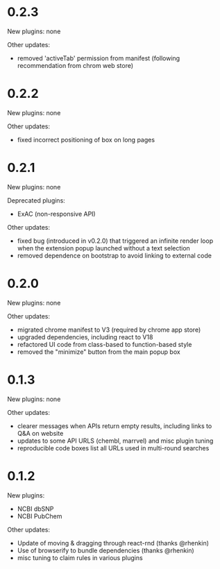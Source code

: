 # 0.2.3

New plugins: none

Other updates:

- removed 'activeTab' permission from manifest (following recommendation from chrom web store)


# 0.2.2

New plugins: none

Other updates:

- fixed incorrect positioning of box on long pages


# 0.2.1

New plugins: none

Deprecated plugins:

- ExAC (non-responsive API)

Other updates:

- fixed bug (introduced in v0.2.0) that triggered an infinite render loop when the extension popup launched without a text selection
- removed dependence on bootstrap to avoid linking to external code


# 0.2.0

New plugins: none

Other updates:

 - migrated chrome manifest to V3 (required by chrome app store)
 - upgraded dependencies, including react to V18
 - refactored UI code from class-based to function-based style
 - removed the "minimize" button from the main popup box


# 0.1.3

New plugins: none

Other updates:

 - clearer messages when APIs return empty results, including links to Q&A on 
 website
 - updates to some API URLS (chembl, marrvel) and misc plugin tuning
 - reproducible code boxes list all URLs used in multi-round searches
 

# 0.1.2

New plugins:

 - NCBI dbSNP
 - NCBI PubChem

Other updates:

 - Update of moving & dragging through react-rnd (thanks @rhenkin)
 - Use of browserify to bundle dependencies (thanks @rhenkin)
 - misc tuning to claim rules in various plugins

